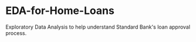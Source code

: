 # EDA-for-Home-Loans
Exploratory Data Analysis to help understand Standard Bank's loan approval process.
